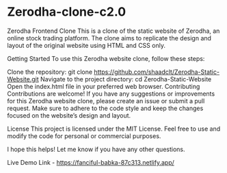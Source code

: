 # Zerodha-clone-c2.0
Zerodha Frontend Clone
This is a clone of the static website of Zerodha, an online stock trading platform. The clone aims to replicate the design and layout of the original website using HTML and CSS only.

Getting Started
To use this Zerodha website clone, follow these steps:

Clone the repository: git clone https://github.com/shaadclt/Zerodha-Static-Website.git
Navigate to the project directory: cd Zerodha-Static-Website
Open the index.html file in your preferred web browser.
Contributing
Contributions are welcome! If you have any suggestions or improvements for this Zerodha website clone, please create an issue or submit a pull request. Make sure to adhere to the code style and keep the changes focused on the website’s design and layout.

License
This project is licensed under the MIT License. Feel free to use and modify the code for personal or commercial purposes.

I hope this helps! Let me know if you have any other questions.

Live Demo Link - https://fanciful-babka-87c313.netlify.app/

